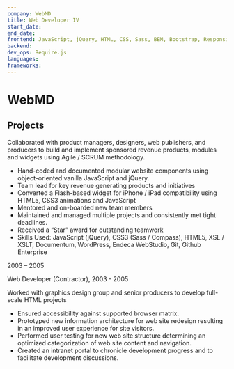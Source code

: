 ```yaml
---
company: WebMD
title: Web Developer IV
start_date:
end_date:
frontend: JavaScript, jQuery, HTML, CSS, Sass, BEM, Bootstrap, Responsive Design, Web Accessibility, SEO
backend:
dev_ops: Require.js
languages:
frameworks:
---
```


# WebMD

## Projects

Collaborated with product managers, designers, web publishers, and producers to build and implement sponsored revenue products, modules and widgets using Agile / SCRUM methodology.

- Hand-coded and documented modular website components using object-oriented vanilla JavaScript and jQuery.
- Team lead for key revenue generating products and initiatives
- Converted a Flash-based widget for iPhone / iPad compatibility using HTML5, CSS3 animations and JavaScript
- Mentored and on-boarded new team members
- Maintained and managed multiple projects and consistently met tight deadlines.
- Received a “Star” award for outstanding teamwork
- Skills Used: JavaScript (jQuery), CSS3 (Sass / Compass), HTML5, XSL / XSLT, Documentum, WordPress, Endeca WebStudio, Git, Github Enterprise

2003 – 2005

Web Developer (Contractor), 2003 - 2005

Worked with graphics design group and senior producers to develop full-scale HTML projects

- Ensured accessibility against supported browser matrix.
- Prototyped new information architecture for web site redesign resulting in an improved user experience for site visitors.
- Performed user testing for new web site structure determining an optimized categorization of web site content and navigation.
- Created an intranet portal to chronicle development progress and to facilitate development discussions.
